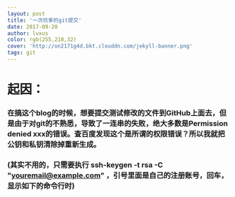 ```yaml
---
layout: post
title: '一次坑爹的git提交'
date: 2017-09-20
author: lvxus
color: rgb(255,210,32)
cover: 'http://on2171g4d.bkt.clouddn.com/jekyll-banner.png'
tags: git
---
```


# 起因：
### 在搞这个blog的时候，想要提交测试修改的文件到GitHub上面去，但是由于对git的不熟悉，导致了一连串的失败，绝大多数是Permission denied xxx的错误。查百度发现这个是所谓的权限错误？所以我就把公钥和私钥清除掉重新生成。
### (其实不用的，只需要执行 ssh-keygen -t rsa -C "youremail@example.com" ，引号里面是自己的注册账号，回车，显示如下的命令行时)
